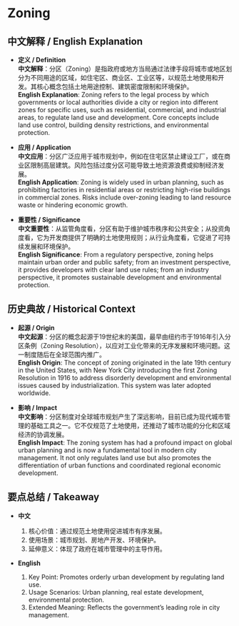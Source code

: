 # Zoning

## 中文解释 / English Explanation

* **定义 / Definition**  
  **中文解释**：分区（Zoning）是指政府或地方当局通过法律手段将城市或地区划分为不同用途的区域，如住宅区、商业区、工业区等，以规范土地使用和开发。其核心概念包括土地用途控制、建筑密度限制和环境保护。  
  **English Explanation**: Zoning refers to the legal process by which governments or local authorities divide a city or region into different zones for specific uses, such as residential, commercial, and industrial areas, to regulate land use and development. Core concepts include land use control, building density restrictions, and environmental protection.

* **应用 / Application**  
  **中文应用**：分区广泛应用于城市规划中，例如在住宅区禁止建设工厂，或在商业区限制高层建筑。风险包括过度分区可能导致土地资源浪费或抑制经济发展。  
  **English Application**: Zoning is widely used in urban planning, such as prohibiting factories in residential areas or restricting high-rise buildings in commercial zones. Risks include over-zoning leading to land resource waste or hindering economic growth.

* **重要性 / Significance**  
  **中文重要性**：从监管角度看，分区有助于维护城市秩序和公共安全；从投资角度看，它为开发商提供了明确的土地使用规则；从行业角度看，它促进了可持续发展和环境保护。  
  **English Significance**: From a regulatory perspective, zoning helps maintain urban order and public safety; from an investment perspective, it provides developers with clear land use rules; from an industry perspective, it promotes sustainable development and environmental protection.

## 历史典故 / Historical Context

* **起源 / Origin**  
  **中文起源**：分区的概念起源于19世纪末的美国，最早由纽约市于1916年引入分区条例（Zoning Resolution），以应对工业化带来的无序发展和环境问题。这一制度随后在全球范围内推广。  
  **English Origin**: The concept of zoning originated in the late 19th century in the United States, with New York City introducing the first Zoning Resolution in 1916 to address disorderly development and environmental issues caused by industrialization. This system was later adopted worldwide.

* **影响 / Impact**  
  **中文影响**：分区制度对全球城市规划产生了深远影响，目前已成为现代城市管理的基础工具之一。它不仅规范了土地使用，还推动了城市功能的分化和区域经济的协调发展。  
  **English Impact**: The zoning system has had a profound impact on global urban planning and is now a fundamental tool in modern city management. It not only regulates land use but also promotes the differentiation of urban functions and coordinated regional economic development.

## 要点总结 / Takeaway

* **中文**  
  1. 核心价值：通过规范土地使用促进城市有序发展。
  2. 使用场景：城市规划、房地产开发、环境保护。
  3. 延伸意义：体现了政府在城市管理中的主导作用。

* **English**  
  1. Key Point: Promotes orderly urban development by regulating land use.
  2. Usage Scenarios: Urban planning, real estate development, environmental protection.
  3. Extended Meaning: Reflects the government’s leading role in city management.